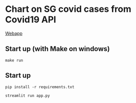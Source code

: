 # Chart on SG covid cases from Covid19 API 
[Webapp](https://wesleyongs-govtech-data-engineer-tech-challenge-tap--app-q0uqrr.streamlitapp.com/)

## Start up (with Make on windows)

```
make run
```

## Start up

```
pip install -r requirements.txt
```

```
streamlit run app.py
```


